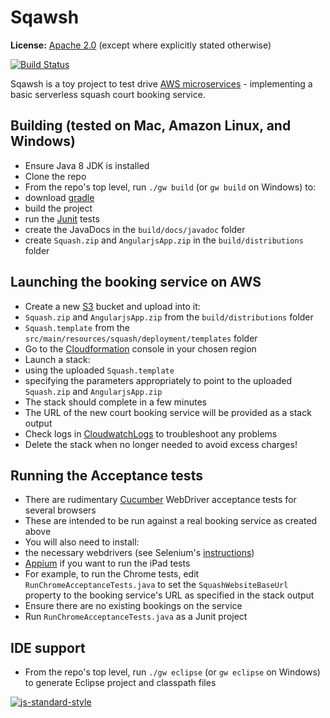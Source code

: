 Sqawsh
======

**License:** [Apache 2.0](http://www.apache.org/licenses/LICENSE-2.0) (except where explicitly stated otherwise)

[![Build Status](https://travis-ci.org/robinsteel/Sqawsh.svg?branch=master)](https://travis-ci.org/robinsteel/Sqawsh)

Sqawsh is a toy project to test drive [AWS microservices](https://aws.amazon.com/blogs/compute/microservices-without-the-servers/) - implementing a basic serverless squash court booking service.

Building (tested on Mac, Amazon Linux, and Windows)
----------------------------------------
* Ensure Java 8 JDK is installed
* Clone the repo
* From the repo's top level, run `./gw build` (or `gw build` on Windows) to:
 * download [gradle](http://gradle.org/)
 * build the project
 * run the [Junit](http://junit.org/) tests
 * create the JavaDocs in the `build/docs/javadoc` folder
 * create `Squash.zip` and `AngularjsApp.zip` in the `build/distributions` folder
 
Launching the booking service on AWS
------------------------------------
* Create a new [S3](https://aws.amazon.com/s3/) bucket and upload into it:
 * `Squash.zip` and `AngularjsApp.zip` from the `build/distributions` folder
 * `Squash.template` from the `src/main/resources/squash/deployment/templates` folder
* Go to the [Cloudformation](https://aws.amazon.com/cloudformation/) console in your chosen region
* Launch a stack:
 * using the uploaded `Squash.template`
 * specifying the parameters appropriately to point to the uploaded `Squash.zip` and `AngularjsApp.zip`
* The stack should complete in a few minutes
* The URL of the new court booking service will be provided as a stack output
* Check logs in [CloudwatchLogs](https://aws.amazon.com/cloudwatch/) to troubleshoot any problems
* Delete the stack when no longer needed to avoid excess charges!

Running the Acceptance tests
----------------------------
* There are rudimentary [Cucumber](https://cucumber.io/) WebDriver acceptance tests for several browsers
* These are intended to be run against a real booking service as created above
* You will also need to install:
 * the necessary webdrivers (see Selenium's [instructions](http://www.seleniumhq.org/projects/webdriver/))
 * [Appium](http://appium.io/) if you want to run the iPad tests
* For example, to run the Chrome tests, edit `RunChromeAcceptanceTests.java` to set the `SquashWebsiteBaseUrl` property to the booking service's URL as specified in the stack output
* Ensure there are no existing bookings on the service
* Run `RunChromeAcceptanceTests.java` as a Junit project

IDE support
-----------
* From the repo's top level, run `./gw eclipse` (or `gw eclipse` on Windows) to generate Eclipse project and classpath files

[![js-standard-style](https://cdn.rawgit.com/feross/standard/master/badge.svg)](https://github.com/feross/standard)